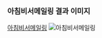 ### 아침비서메일링 결과 이미지 
[아침비서메일링](https://github.com/connieYim/Jupyter/blob/main/%EC%95%84%EC%B9%A8%EB%B9%84%EC%84%9C%EB%A9%94%EC%9D%BC%EB%A7%81.ipynb)
![아침비서메일링](https://github.com/connieYim/Jupyter/assets/131242654/ae64ff9c-797c-41aa-bcc7-dbc8fe9cc17c)

